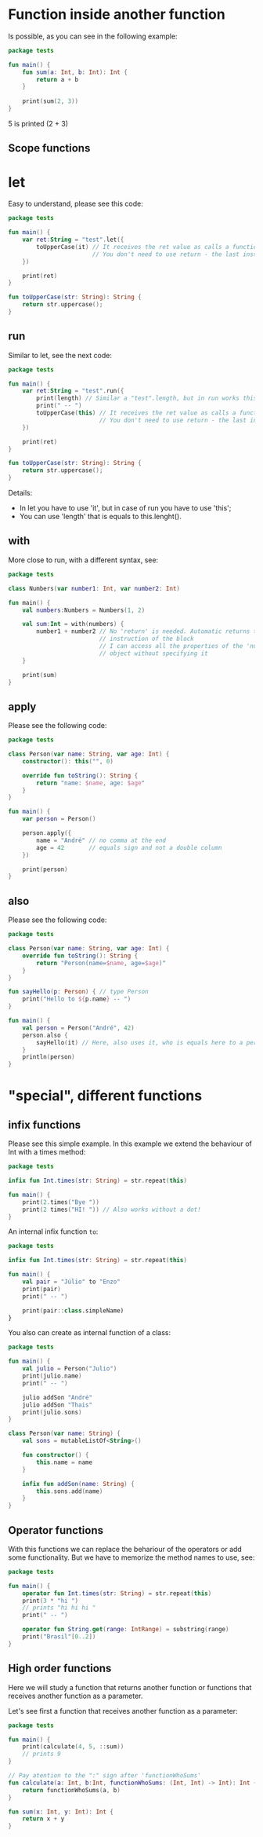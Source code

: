 # Function inside another function

Is possible, as you can see in the following example:

```kotlin
package tests

fun main() {
    fun sum(a: Int, b: Int): Int {
        return a + b
    }
    
    print(sum(2, 3))
}
```

5 is printed (2 + 3)


## Scope functions


# let

Easy to understand, please see this code:

```kotlin
package tests

fun main() {
    var ret:String = "test".let({
        toUpperCase(it) // It receives the ret value as calls a function
                        // You don't need to use return - the last instruction is returned
    })

    print(ret)
}

fun toUpperCase(str: String): String {
    return str.uppercase();
}
```


## run

Similar to let, see the next code:

```kotlin
package tests

fun main() {
    var ret:String = "test".run({
        print(length) // Similar a "test".length, but in run works this way
        print(" -- ")
        toUpperCase(this) // It receives the ret value as calls a function
                          // You don't need to use return - the last instruction is returned        
    })

    print(ret)
}

fun toUpperCase(str: String): String {
    return str.uppercase();
}
```

Details:
- In let you have to use 'it', but in case of run you have to use 'this';
- You can use 'length' that is equals to this.lenght().


## with

More close to run, with a different syntax, see:

```kotlin
package tests

class Numbers(var number1: Int, var number2: Int)

fun main() {
    val numbers:Numbers = Numbers(1, 2)

    val sum:Int = with(numbers) {
        number1 + number2 // No 'return' is needed. Automatic returns the last 
                          // instruction of the block
                          // I can access all the properties of the 'numbers'
                          // object without specifying it
    }

    print(sum)
}
```


## apply

Please see the following code:

```kotlin
package tests

class Person(var name: String, var age: Int) {
    constructor(): this("", 0)

    override fun toString(): String {
        return "name: $name, age: $age"
    }
}

fun main() {
    var person = Person()

    person.apply({
        name = "André" // no comma at the end
        age = 42       // equals sign and not a double column
    })

    print(person)
}
```


## also

Please see the following code:

```kotlin
package tests

class Person(var name: String, var age: Int) {
    override fun toString(): String {
        return "Person(name=$name, age=$age)"
    }
}

fun sayHello(p: Person) { // type Person
    print("Hello to ${p.name} -- ")
}

fun main() {
    val person = Person("André", 42)
    person.also {
        sayHello(it) // Here, also uses it, who is equals here to a person
    }
    println(person)
}
```


# "special", different functions


## infix functions

Please see this simple example. In this example we extend the behaviour of Int with a times method:

```kotlin
package tests

infix fun Int.times(str: String) = str.repeat(this)

fun main() {
    print(2.times("Bye "))
    print(2 times("HI! ")) // Also works without a dot!    
}
```

An internal infix function `to`:

```kotlin
package tests

infix fun Int.times(str: String) = str.repeat(this)

fun main() {
    val pair = "Júlio" to "Enzo"
    print(pair)
    print(" -- ")

    print(pair::class.simpleName)
}
```

You also can create as internal function of a class:

```kotlin
package tests

fun main() {
    val julio = Person("Julio")
    print(julio.name)
    print(" -- ")

    julio addSon "André"
    julio addSon "Thais"
    print(julio.sons)
}

class Person(var name: String) {
    val sons = mutableListOf<String>()

    fun constructor() {
        this.name = name
    }

    infix fun addSon(name: String) {
        this.sons.add(name)
    }
}
```


## Operator functions

With this functions we can replace the behariour of the operators or add some functionality. But we have to memorize the method names to use, see:

```kotlin
package tests

fun main() {
    operator fun Int.times(str: String) = str.repeat(this)
    print(3 * "hi ")
    // prints "hi hi hi "
    print(" -- ")

    operator fun String.get(range: IntRange) = substring(range)
    print("Brasil"[0..2])
}
```


## High order functions

Here we will study a function that returns another function or functions that receives another function as a parameter.

Let's see first a function that receives another function as a parameter:

```kotlin
package tests

fun main() {
    print(calculate(4, 5, ::sum))
    // prints 9
}

// Pay atention to the ":" sign after 'functionWhoSums'
fun calculate(a: Int, b:Int, functionWhoSums: (Int, Int) -> Int): Int {
    return functionWhoSums(a, b)
}

fun sum(x: Int, y: Int): Int {
    return x + y
}
```